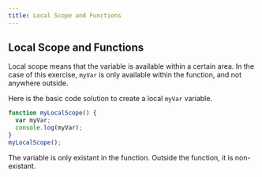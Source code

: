 ```yaml
---
title: Local Scope and Functions
---
```

## Local Scope and Functions

<!-- The article goes here, in GitHub-flavored Markdown. Feel free to add YouTube videos, images, and CodePen/JSBin embeds  -->
Local scope means that the variable is available within a certain area. In the case of this exercise, `myVar` is only available within the function, and not anywhere outside. 

Here is the basic code solution to create a local `myVar` variable.

```javascript
function myLocalScope() {
  var myVar;
  console.log(myVar);
}
myLocalScope();
```
The variable is only existant in the function. Outside the function, it is non-existant.
